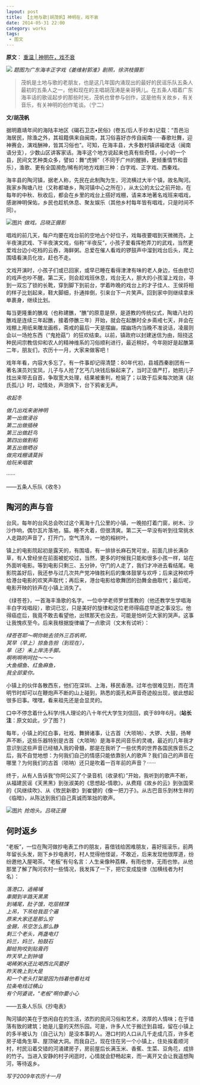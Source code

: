```yaml
---
layout: post
title: 【土地与歌|胡茂帆】神明在，戏不衰
date: 2014-05-31 22:00
category: works
tags:
 - 图文
---
```

**原文**：
[重温 | 神明在，戏不衰](https://mp.weixin.qq.com/s/fpa4uUqOb65i8oFRoUtJGA)

![](http://mmbiz.qpic.cn/mmbiz/Ms6bXgptpbnDvib1CH8Xg0rQ9hNgDPzOhvle6cJSHLIIs97cTPTWTBTA5L0xbiaRYAdw4mHXOdnke1W6icH9Edbew/0?tp=webp&wxfrom=5)
*题图为广东海丰正字戏《姜维射郭淮》剧照，徐洪枝摄影*

> 茂帆是土地与歌的老朋友，也是这几年国内涌现出的最好的民谣乐队五条人最初的五条人之一，他和现在的主唱胡茂涛是亲哥俩儿。在五条人唱着广东海丰话的歌谣起步的那些时光，茂帆也曾参与创作，这是他有关故乡，有关音乐，有关神明的创作笔谈。（宁二）  

**文/胡茂帆**

据明嘉靖年间的海陆丰地区《碣石卫志•民俗》(卷五/后人手抄本)记载：“吾邑沿海居民，除渔之外，其祖籍俱来自闽南，其习俗喜好亦传自闽南······春歌社舞，迎神赛会，演戏酬神，皆其习俗也”。可知，在海丰县，大多数村镇讲福佬话（闽南语分支），少数山区讲客家话。海丰这个地方说起来也真有些奇怪，小小的一个县，民间文艺种类众多，譬如：舞“虎狮”（不同于广州的醒狮，更倾重情节和音乐），渔歌、更有全国濒危/稀有的地方戏剧三种：白字戏、正字戏、西秦戏。  

海丰县的陶河镇，据老人称，先民在此制陶为生，河流横过大半个镇，故名陶河。我家乡陶塘八社（又称都塘乡，陶河镇中心之所在），从太公的太公之前开始，在每年的中秋、秋收后，都会在乡里的戏台上搭好戏棚，请来本地著名戏班来唱戏，感谢神明保佑，乡民也趁机休息、聚友娱乐（其他乡村每年皆有唱戏，只是时间不同）。

![图片](http://mmbiz.qpic.cn/mmbiz/Ms6bXgptpbkhjvY2Zrc06O1nvibwQAMAUW1aRcrfmu6yahbrlDMDfibaMLmv8QcLuKS1ZywAUnp2F7PjCs6AqIzg/0?tp=webp&wxfrom=5&wx_lazy=1&wx_co=1)
*做戏。吕晓正摄影*

唱戏的前几天，每户均要在戏台前的空地占个好位子，戏每夜要唱到天微微亮，上半夜演武戏、下半夜演文戏，俗称“半夜反”，小孩子爱看挥枪弄刀的武戏，当然更爱戏台边小吃档的云吞，海鲜粥。总爱在催人看戏的锣鼓声中溜到戏台后头，爬上围墙看演员化妆，赶也不走。

文戏开演时，小孩子们或已回家，或早已睡在看得津津有味的老人身边，任由悲切的戏声也吵不醒。第二天，则会趁戏班休息，戏台无人，胆大的小孩溜上戏台，寻到一双忘了锁的长靴，穿到脚下到前台，学着昨晚的戏台上的才子佳人、王侯将相的样子比划起来，鞋大脚细，扑通摔倒，引来台下一片笑声。回到家中则继续拿床单裹身，继续比划。

每当更隆重的醮戏（也称建醮，“醮”的原意是祭，是道教的传统仪式，陶塘八社的醮戏是连续三年起醮，接着停醮三年）开始，就会在起醮时全乡斋戒七天，并会在戏棚上用纸来雕龙画栋，斋戒的最后一天是摆幽，摆幽场内当晚不准说话，凌晨则会以一场抢东西（“鬼抢菇”）的狂欢结束。以前，镇政府以封建迷信为由，阻挠这种民间宗教信仰和农人的精神维系的习俗顺利进行，最近稍好。今年刚好是起醮第二年，朋友们，农历十一月，大家来做客吧！

戏年年看，内容大多忘了。有一件事却记得清楚：80年代初，县城西秦剧团有一著名演员刘宝凤，儿子与人抢了乞丐几块钱后躲起来了，当时正值严打，她把儿子找出来带去自首，争取宽大处理，结果被重判，枪毙了；以致于后来每次她演《赵氏孤儿》时，动情处，声泪俱下，台下鸦雀无声。

*收起冬*

*做几出戏来谢神明*  
*第一出做浸谷*  
*第二出做插秧*  
*第三出做赶鸟*  
*第四出做割稻*  
*第五出做晒谷*  
*做完戏棚请莫拆*  
*给阮来唱歌*

······

——五条人乐队《收冬》

## 陶河的声与音

台风，每年的台风总会吹过这个离海十几公里的小镇，一晚拍打着门窗，树木、沙沙作响，偶尔瓦片落地，猫。睡不大着，但很清爽。第二天一早没有听到往常挑水人走路的声音了，打开门，空气清泠，一地的榕树叶。

镇上的电影院起初是露天的，有围墙，有一排排长麻石凳可坐，前面几排长满杂草，有人曾经坐在前面被蛇咬过，当然，更多的时候我只能和很多小孩一样，站在外面听电影。等到电影只剩三、五分钟，守门的人走了，我们才冲进去看结尾。电影院盖好后，我还参与过几次共产党冲锋胜利后的集体鼓掌与欢呼；后来这种欢呼给港台电影的欢笑声取代；再后来，港台电影给歌舞团的劲舞金曲取代；最后呢，电影开映的铃声在小镇上消失了。

《绿苍苍》，一首海丰渔歌的名字。一位中学老师罗世策教的（他还教学生学唱海丰白字戏唱段），歌词已忘，只是美好的旋律和这位老师得癌症早逝之事没忘。他得癌症后，我竟不敢去看望他，出殡那天也没去，可能是怕听见大家的哭声。这事让我愧疚至今。后来我根据旋律编了一点歌词（文末有试听）：

*绿苍苍耶～啊你眺去领外三百帆啊，*  
*冥早（早上）掠鱼告担（到现在），*  
*旱（还）未上岸洗手脚。*  
*啊咧啊咧呵拉～～～*  
*大鱼细鱼、红鱼麻鱼，*  
*我全部爱你。*

小镇上的伙伴各散西东，他们在深圳、上海，移民香港。过年也很难见到，而在清明节时却可以在鞭炮声不断的山上碰到，熟悉的面孔和声音奇迹般出现，彼此想起很多旧事。嘿嘿，看来祖先还是会显灵的。

口中不停念着什么科学/伟人理论的八十年代大学生刘信回，疯于89年6月。(**站长注**：原文如此，少了图？)

每年，小镇上的红白事，社戏、舞狮诸事，让古首（大唢呐）、大锣、大鼓，扬琴声不断，这些乐器特别是古首（大唢呐）是海丰民间音乐的灵魂，最近的几年我才意识到这些声音已经植入我的骨髓，那是在我听了一些优秀的世界各国民族音乐之后，我不自觉地想：为何我们自己的情感只能依靠别人的歌声？我们自己的声音在哪里？为何我们的古首（唢呐）还只是吹着一百年前的声音？······

终于，从有人告诉我“你阿公买了个录音机（收录机）”开始，我听到的歌声不断，从福建民谣《天黑黑》到张淑美的《思想起-情歌》，从费翔《故乡的云》到张国荣的《风继续吹》、从《牧民新歌》到崔健的《像一把刀子》。从古巴音乐到林生祥的《临暗》，从陈达到我们自己真诚而笨拙的歌声。

![图片](http://mmbiz.qpic.cn/mmbiz/Ms6bXgptpbkhjvY2Zrc06O1nvibwQAMAUTdsZmqS9t4hp71l6dickfSygzMTqh05SEmroecGQFlZ2ib7GAxW4k7iaA/0?tp=webp&wxfrom=5&wx_lazy=1&wx_co=1)
*抢炮头。吕晓正摄*

## 何时返乡

“老板”，一位在陶河做抄电表工作的朋友，喜借钱给困难朋友，喜好摇滚乐，前两年留长头发，刚下乡抄电表时，村人觉得他怪诞，不敢近，后来发现他很厚道，纷纷邀他入屋喝茶。“老板”有句名言：人生亲像种荔粿，有雨也惨，无雨也惨。从他那里了解了陶河农村一些情况，我发挥了一下，把它变成旋律（加横线者为村名）：

*落港口，過楊埔*  
*車開到半路天黑黑*  
*到埔尾，肚子饿，吃层糕馃*  
*上吊，下吊给我逛个遍*  
*原来大家还是那么穷*  
*金錫，吊空怎么那么静*  
*剩三个老头，两盏电灯*  
*妈兰，妈兰，拍鼓石*  
*脚给狗咬到贴膏药*  
*昨天早上到钟墙*  
*喝稀粥水还比喝西北风要好*  
*昨天晚上到大是*  
*和一个老头打架是因为挡着他看社戏*  
*拉条电线过横山*  
*有个阿婆说，“老板”啊你要小心*

——五条人乐队《抄电表》

陶河镇的美在于悠闲自在的生活，浓烈的民间习俗和艺术，浓厚的人情味；在于错落有致的建筑；她是儿童的天然乐园。可是，许多人忙于搬迁到县城，留在小镇上的多半被认为（自己认为）是没本事的人。港口村的人口从几千走成几百，许多老房子墙角生草、屋顶破大洞。而我自己，现在住在另一个小镇上，住处挨着顺河村，村民沿着交错的河涌建房子，房前屋后长满玉米、香蕉、生菜、豆角花，成排的竹子。当进入安静的村子闲逛时，心情就会舒畅起来，而一离开又会让我遥想陶河，等待返乡。

*写于2009年农历十一月*